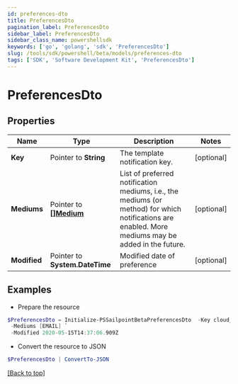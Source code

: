 ```yaml
---
id: preferences-dto
title: PreferencesDto
pagination_label: PreferencesDto
sidebar_label: PreferencesDto
sidebar_class_name: powershellsdk
keywords: ['go', 'golang', 'sdk', 'PreferencesDto'] 
slug: /tools/sdk/powershell/beta/models/preferences-dto
tags: ['SDK', 'Software Development Kit', 'PreferencesDto']
---
```



# PreferencesDto

## Properties

Name | Type | Description | Notes
------------ | ------------- | ------------- | -------------
**Key** |  Pointer to **String** | The template notification key. | [optional] 
**Mediums** |  Pointer to [**[]Medium**](medium) | List of preferred notification mediums, i.e., the mediums (or method) for which notifications are enabled. More mediums may be added in the future. | [optional] 
**Modified** |  Pointer to **System.DateTime** | Modified date of preference | [optional] 

## Examples

- Prepare the resource
```powershell
$PreferencesDto = Initialize-PSSailpointBetaPreferencesDto  -Key cloud_manual_work_item_summary `
 -Mediums [EMAIL] `
 -Modified 2020-05-15T14:37:06.909Z
```

- Convert the resource to JSON
```powershell
$PreferencesDto | ConvertTo-JSON
```


[[Back to top]](#) 

